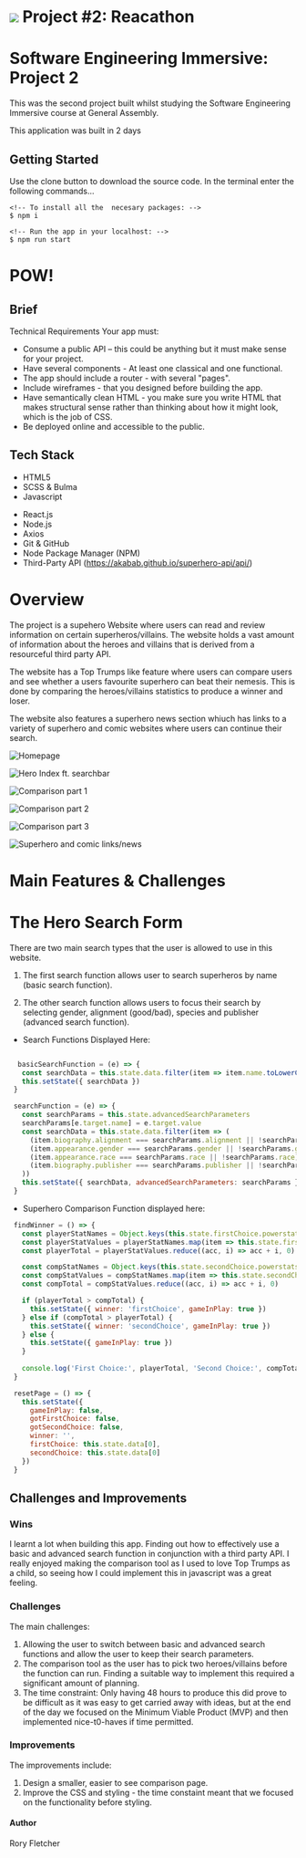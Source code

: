 # ![](https://ga-dash.s3.amazonaws.com/production/assets/logo-9f88ae6c9c3871690e33280fcf557f33.png) Project #2: Reacathon


# Software Engineering Immersive: Project 2
This was the second project built whilst studying the Software Engineering Immersive course at General Assembly.

This application was built in 2 days

## Getting Started
Use the clone button to download the source code. In the terminal enter the following commands...
```
<!-- To install all the  necesary packages: -->
$ npm i

<!-- Run the app in your localhost: -->
$ npm run start
```

# POW!

## Brief
Technical Requirements
Your app must:

* Consume a public API – this could be anything but it must make sense for your project.
* Have several components - At least one classical and one functional.
* The app should include a router - with several "pages".
* Include wireframes - that you designed before building the app.
* Have semantically clean HTML - you make sure you write HTML that makes structural sense rather than thinking about how it might look, which is the job of CSS.
* Be deployed online and accessible to the public.


## Tech Stack

+ HTML5
+ SCSS & Bulma
+ Javascript
* React.js
* Node.js
* Axios
* Git & GitHub
* Node Package Manager (NPM)
* Third-Party API (https://akabab.github.io/superhero-api/api/)

# Overview 

The project is a supehero Website where users can read and review information on certain superheros/villains. The website holds a vast amount of information about the heroes and villains that is derived from a resourceful third party API.

The website has a Top Trumps like feature where users can compare users and see whether a users favourite superhero can beat their nemesis. This is done by comparing the heroes/villains statistics to produce a winner and loser.

The website also features a superhero news section whiuch has links to a variety of superhero and comic websites where users can continue their search.

![Homepage](readmefiles/laptophome.png)

![Hero Index ft. searchbar](readmefiles/index.png)

![Comparison part 1](readmefiles/battle1.png)

![Comparison part 2](readmefiles/battle2.png)

![Comparison part 3](readmefiles/winlose.png)

![Superhero  and comic links/news](readmefiles/heronews.png)

# Main Features & Challenges

# The Hero Search Form
There are two main search types that the user is allowed to use in this website.

 1. The first search function allows user to search superheros by name (basic search function).

 2. The other search function allows users to focus their search by selecting gender, alignment (good/bad), species and publisher (advanced search function). 

* Search Functions Displayed Here:
 ```js

   basicSearchFunction = (e) => {
    const searchData = this.state.data.filter(item => item.name.toLowerCase().includes(e.target.value.toLowerCase()))
    this.setState({ searchData })
  }

  searchFunction = (e) => {
    const searchParams = this.state.advancedSearchParameters
    searchParams[e.target.name] = e.target.value
    const searchData = this.state.data.filter(item => (
      (item.biography.alignment === searchParams.alignment || !searchParams.alignment) && 
      (item.appearance.gender === searchParams.gender || !searchParams.gender) && 
      (item.appearance.race === searchParams.race || !searchParams.race) && 
      (item.biography.publisher === searchParams.publisher || !searchParams.publisher)
    ))
    this.setState({ searchData, advancedSearchParameters: searchParams })
  }
 ```

 * Superhero Comparison Function displayed here:

 ```js
  findWinner = () => {
    const playerStatNames = Object.keys(this.state.firstChoice.powerstats)
    const playerStatValues = playerStatNames.map(item => this.state.firstChoice.powerstats[item])
    const playerTotal = playerStatValues.reduce((acc, i) => acc + i, 0)

    const compStatNames = Object.keys(this.state.secondChoice.powerstats)
    const compStatValues = compStatNames.map(item => this.state.secondChoice.powerstats[item])
    const compTotal = compStatValues.reduce((acc, i) => acc + i, 0)

    if (playerTotal > compTotal) {
      this.setState({ winner: 'firstChoice', gameInPlay: true })
    } else if (compTotal > playerTotal) {
      this.setState({ winner: 'secondChoice', gameInPlay: true })
    } else {
      this.setState({ gameInPlay: true })
    }
    
    console.log('First Choice:', playerTotal, 'Second Choice:', compTotal)
  }

  resetPage = () => {
    this.setState({ 
      gameInPlay: false, 
      gotFirstChoice: false, 
      gotSecondChoice: false, 
      winner: '', 
      firstChoice: this.state.data[0],
      secondChoice: this.state.data[0]
    })
  }

 ``` 
## Challenges and Improvements

### Wins
I learnt a lot when building this app. Finding out how to effectively use a basic and advanced search function in conjunction with a third party API. I really enjoyed making the comparison tool as I used to love Top Trumps as a child, so seeing how I could implement this in javascript was a great feeling.

### Challenges
The main challenges:
1. Allowing the user to switch between basic and advanced search functions and allow the user to keep their search parameters.
2. The comparison tool as the user has to pick two heroes/villains before the function can run. Finding a suitable way to implement this required a significant amount of planning.
3. The time constraint: Only having 48 hours to produce this did prove to be difficult as it was easy to get carried away with ideas, but at the end of the day we focused on the Minimum Viable Product (MVP) and then implemented nice-t0-haves if time permitted.

### Improvements
The improvements include:
1. Design a smaller, easier to see comparison page.
2. Improve the CSS and styling - the time constaint meant that we focused on the functionality before styling.

#### Author
Rory Fletcher





